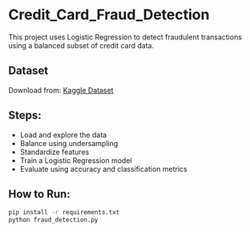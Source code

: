 # Credit_Card_Fraud_Detection


This project uses Logistic Regression to detect fraudulent transactions using a balanced subset of credit card data.

## Dataset
Download from: [Kaggle Dataset](https://www.kaggle.com/datasets/mlg-ulb/creditcardfraud)

## Steps:
- Load and explore the data
- Balance using undersampling
- Standardize features
- Train a Logistic Regression model
- Evaluate using accuracy and classification metrics

## How to Run:
```bash
pip install -r requirements.txt
python fraud_detection.py
